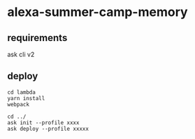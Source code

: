# alexa-summer-camp-memory

## requirements
ask cli v2

## deploy

```
cd lambda
yarn install
webpack

cd ../
ask init --profile xxxx
ask deploy --profile xxxxx
```

